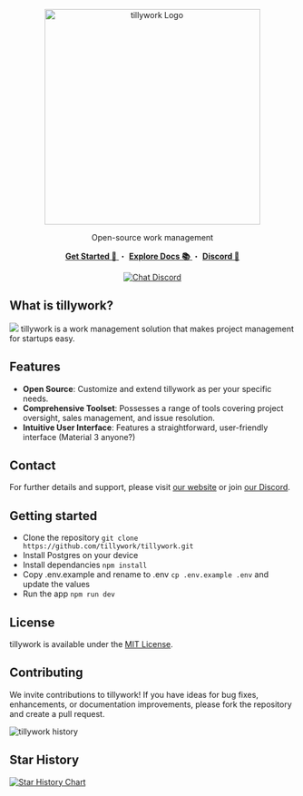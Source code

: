 <p align="center">
  <a target="_blank" href="https://tilly.work">
    <picture>
      <source media="(prefers-color-scheme: dark)" srcset="https://cdn.tilly.work/logo-white.png">
      <img alt="tillywork Logo" src="https://cdn.tilly.work/logo-black.png" width="380"/>
    </picture>
  </a>
</p>
<p align="center">
  Open-source work management
</p>
<p align="center">
  <a target="_blank" href="https://docs.tilly.work/getting-started/using-tillywork">
    <strong>Get Started 👋</strong>
  </a>
  ・
  <a target="_blank" href="https://docs.tilly.work">
    <strong>Explore Docs 📚</strong>
  </a>
  ・
  <a href="https://discord.gg/Ttn4WeNJbb" target="_blank">
    <strong>Discord 💬</strong>
  </a>
</p>
<p align="center">
</p>
<p align="center">
  <a href="https://discord.gg/Ttn4WeNJbb" target="_blank">
    <img src="https://dcbadge.limes.pink/api/server/Ttn4WeNJbb?theme=blurple&compact=true" alt="Chat Discord" />
  </a>
</p>

## What is tillywork?

![](https://cdn.tilly.work/TWDemo4.gif)
tillywork is a work management solution that makes project management for startups easy.

## Features

- **Open Source**: Customize and extend tillywork as per your specific needs.
- **Comprehensive Toolset**: Possesses a range of tools covering project oversight, sales management, and issue resolution.
- **Intuitive User Interface**: Features a straightforward, user-friendly interface (Material 3 anyone?)

## Contact

For further details and support, please visit [our website](https://tilly.work) or join [our Discord](https://discord.gg/Ttn4WeNJbb).

## Getting started

- Clone the repository `git clone https://github.com/tillywork/tillywork.git`
- Install Postgres on your device
- Install dependancies `npm install`
- Copy .env.example and rename to .env `cp .env.example .env` and update the values
- Run the app `npm run dev`

## License

tillywork is available under the [MIT License](LICENSE).

## Contributing

We invite contributions to tillywork! If you have ideas for bug fixes, enhancements, or documentation improvements, please fork the repository and create a pull request.

![tillywork history](https://repobeats.axiom.co/api/embed/411d452a74f8eeaddeab34d60a81f686ba994799.svg 'Repobeats analytics image')

## Star History

[![Star History Chart](https://api.star-history.com/svg?repos=tillywork/tillywork&type=Timeline)](https://star-history.com/#tillywork/tillywork&Timeline)
